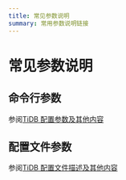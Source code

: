 ```yaml
---
title: 常见参数说明
summary: 常用参数说明链接
---
```


# 常见参数说明

## 命令行参数

参阅[TiDB 配置参数及其他内容](https://docs.pingcap.com/zh/tidb/stable/command-line-flags-for-tidb-configuration)

## 配置文件参数

参阅[TiDB 配置文件描述及其他内容](https://docs.pingcap.com/zh/tidb/stable/tidb-configuration-file)

